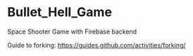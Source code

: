 # Bullet_Hell_Game
Space Shooter Game with Firebase backend

Guide to forking: 
https://guides.github.com/activities/forking/



